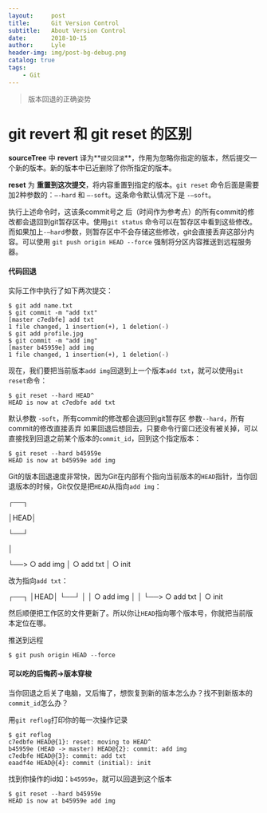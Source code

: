 ```yaml
---
layout:     post
title:      Git Version Control
subtitle:   About Version Control
date:       2018-10-15
author:     Lyle
header-img: img/post-bg-debug.png
catalog: true
tags:
    - Git
---
```



>版本回退的正确姿势

# **git revert** 和 **git reset** 的区别

**sourceTree** 中 **revert** 译为**`提交回滚`**，作用为忽略你指定的版本，然后提交一个新的版本。新的版本中已近删除了你所指定的版本。

**reset** 为 **重置到这次提交**，将内容重置到指定的版本。`git reset` 命令后面是需要加2种参数的：`–-hard` 和 `–-soft`。这条命令默认情况下是 `-–soft`。

执行上述命令时，这该条commit号之 后（时间作为参考点）的所有commit的修改都会退回到git暂存区中。使用`git status` 命令可以在暂存区中看到这些修改。而如果加上`-–hard`参数，则暂存区中不会存储这些修改，git会直接丢弃这部分内容。可以使用 `git push origin HEAD --force` 强制将分区内容推送到远程服务器。


#### 代码回退 

实际工作中执行了如下两次提交：

	$ git add name.txt
	$ git commit -m "add txt"
	[master c7edbfe] add txt
	1 file changed, 1 insertion(+), 1 deletion(-)
	$ git add profile.jpg
	$ git commit -m "add img"
	[master b45959e] add img
	1 file changed, 1 insertion(+), 1 deletion(-)

现在，我们要把当前版本`add img`回退到上一个版本`add txt`，就可以使用`git reset`命令：

	$ git reset --hard HEAD^
	HEAD is now at c7edbfe add txt

默认参数 `-soft`，所有commit的修改都会退回到git暂存区
参数`--hard`，所有commit的修改直接丢弃
如果回退后想回去，只要命令行窗口还没有被关掉，可以直接找到回退之前某个版本的`commit_id`，回到这个指定版本：

	$ git reset --hard b45959e
	HEAD is now at b45959e add img

Git的版本回退速度非常快，因为Git在内部有个指向当前版本的`HEAD`指针，当你回退版本的时候，Git仅仅是把`HEAD`从指向`add img`：

<p>┌──┐</p>
<p>│HEAD│</p>
<p>└──┘</p>
<p>   │</p>
   └──> ○ add img
        │
        ○ add txt
        │
        ○ init

改为指向`add txt`：

┌──┐
│HEAD│
└──┘
   │
   │    ○ add img
   │    │
   └──> ○ add txt
        │
        ○ init

然后顺便把工作区的文件更新了。所以你让`HEAD`指向哪个版本号，你就把当前版本定位在哪。

推送到远程

	$ git push origin HEAD --force
	
	
#### 可以吃的后悔药->版本穿梭

当你回退之后关了电脑，又后悔了，想恢复到新的版本怎么办？找不到新版本的`commit_id`怎么办？

用`git reflog`打印你的每一次操作记录

	$ git reflog
	c7edbfe HEAD@{1}: reset: moving to HEAD^
	b45959e (HEAD -> master) HEAD@{2}: commit: add img
	c7edbfe HEAD@{3}: commit: add txt
	eaadf4e HEAD@{4}: commit (initial): init
	
找到你操作的id如：`b45959e`，就可以回退到这个版本
	
	$ git reset --hard b45959e
	HEAD is now at b45959e add img
	